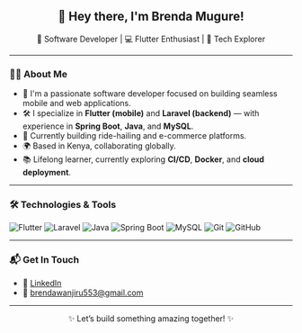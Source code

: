 <h2 align="center">👋 Hey there, I'm Brenda Mugure!</h2>

<p align="center">
  🎯 Software Developer | 💻  Flutter Enthusiast | 🚀 Tech Explorer
</p>

---

### 👩‍💻 About Me

- 🔧 I'm a passionate software developer focused on building seamless mobile and web applications.
- 🛠️ I specialize in **Flutter (mobile)** and **Laravel (backend)** — with experience in **Spring Boot**, **Java**, and **MySQL**.
- 🚗 Currently building ride-hailing and e-commerce platforms.
- 🌍 Based in Kenya, collaborating globally.
- 📚 Lifelong learner, currently exploring **CI/CD**, **Docker**, and **cloud deployment**.

---

### 🛠️ Technologies & Tools

![Flutter](https://img.shields.io/badge/-Flutter-02569B?style=flat-square&logo=flutter&logoColor=white)
![Laravel](https://img.shields.io/badge/-Laravel-FF2D20?style=flat-square&logo=laravel&logoColor=white)
![Java](https://img.shields.io/badge/-Java-007396?style=flat-square&logo=java&logoColor=white)
![Spring Boot](https://img.shields.io/badge/-Spring%20Boot-6DB33F?style=flat-square&logo=spring-boot&logoColor=white)
![MySQL](https://img.shields.io/badge/-MySQL-4479A1?style=flat-square&logo=mysql&logoColor=white)
![Git](https://img.shields.io/badge/-Git-F05032?style=flat-square&logo=git&logoColor=white)
![GitHub](https://img.shields.io/badge/-GitHub-181717?style=flat-square&logo=github)


---

### 📬 Get In Touch

- 💼 [LinkedIn](https://www.linkedin.com/in/brenda-mugure-wanjiru)
- 📩 brendawanjiru553@gmail.com

---

<p align="center">✨ Let’s build something amazing together! ✨</p>
